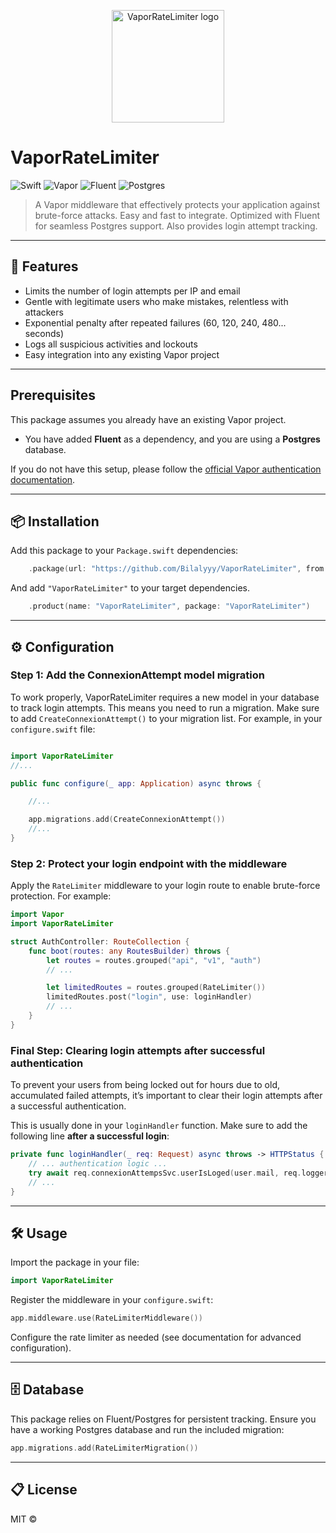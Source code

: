 <!--
  README.md for VaporRateLimiter
  https://github.com/<your-github>/VaporRateLimiter
-->

<p align="center">
  <img src="https://app-soon.com/wp-content/uploads/2025/07/RateLimiter-2.png" alt="VaporRateLimiter logo" width="180">
</p>

# VaporRateLimiter

![Swift](https://img.shields.io/badge/swift-5.9+-orange?style=flat-square)
![Vapor](https://img.shields.io/badge/vapor-4.x-green?style=flat-square)
![Fluent](https://img.shields.io/badge/fluent-required-yellow?style=flat-square)
![Postgres](https://img.shields.io/badge/postgres-required-blue?style=flat-square)


> A Vapor middleware that effectively protects your application against brute-force attacks.
> Easy and fast to integrate. Optimized with Fluent for seamless Postgres support.
> Also provides login attempt tracking.

---

## 🚀 Features

- Limits the number of login attempts per IP and email
- Gentle with legitimate users who make mistakes, relentless with attackers
- Exponential penalty after repeated failures (60, 120, 240, 480... seconds)
- Logs all suspicious activities and lockouts
- Easy integration into any existing Vapor project

---
## Prerequisites

This package assumes you already have an existing Vapor project.

- You have added **Fluent** as a dependency, and you are using a **Postgres** database.

If you do not have this setup, please follow the [official Vapor authentication documentation](https://docs.vapor.codes/getting-started/hello-world/).

---

## 📦 Installation

Add this package to your `Package.swift` dependencies:

```swift
    .package(url: "https://github.com/Bilalyyy/VaporRateLimiter", from: "0.0.5")
```

And add `"VaporRateLimiter"` to your target dependencies.

```swift
    .product(name: "VaporRateLimiter", package: "VaporRateLimiter")
```

---

## ⚙️ Configuration

### Step 1: Add the ConnexionAttempt model migration

To work properly, VaporRateLimiter requires a new model in your database to track login attempts.
This means you need to run a migration.
Make sure to add `CreateConnexionAttempt()` to your migration list.
For example, in your `configure.swift` file:

```swift

import VaporRateLimiter
//...

public func configure(_ app: Application) async throws {

    //...

    app.migrations.add(CreateConnexionAttempt())
    //...
}
```

### Step 2: Protect your login endpoint with the middleware

Apply the `RateLimiter` middleware to your login route to enable brute-force protection.
For example:

```swift
import Vapor
import VaporRateLimiter

struct AuthController: RouteCollection {
    func boot(routes: any RoutesBuilder) throws {
        let routes = routes.grouped("api", "v1", "auth")
        // ...

        let limitedRoutes = routes.grouped(RateLimiter())
        limitedRoutes.post("login", use: loginHandler)
        // ...
    }
}
```

### Final Step: Clearing login attempts after successful authentication

To prevent your users from being locked out for hours due to old, accumulated failed attempts,
it’s important to clear their login attempts after a successful authentication.

This is usually done in your `loginHandler` function.
Make sure to add the following line **after a successful login**:

```swift
private func loginHandler(_ req: Request) async throws -> HTTPStatus {
    // ... authentication logic ...
    try await req.connexionAttempsSvc.userIsLoged(user.mail, req.logger)
    // ...
}
```

---

## 🛠️ Usage

Import the package in your file:

```swift
import VaporRateLimiter
```

Register the middleware in your `configure.swift`:

```swift
app.middleware.use(RateLimiterMiddleware())
```

Configure the rate limiter as needed (see documentation for advanced configuration).

---

## 🗄️ Database

This package relies on Fluent/Postgres for persistent tracking.
Ensure you have a working Postgres database and run the included migration:

```swift
app.migrations.add(RateLimiterMigration())
```

---

## 📋 License

MIT © [<your-github>](https://github.com/<your-github>)
            
